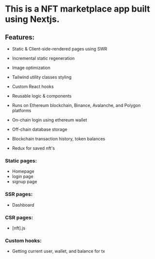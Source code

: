 # This is a NFT marketplace app built using Nextjs.

## Features:
- Static & Client-side-rendered pages using SWR
- Incremental static regeneration
- Image optimization
- Tailwind utility classes styling
- Custom React hooks
- Reusable logic & components

- Runs on Ethereum blockchain, Binance, Avalanche, and Polygon platforms
- On-chain login using ethereum wallet
- Off-chain database storage
- Blockchain transaction history, token balances
- Redux for saved nft's

### Static pages:
- Homepage
- login page
- signup page

### SSR pages:
- Dashboard

### CSR pages:
- [nft].js

### Custom hooks:
- Getting current user, wallet, and balance for tx


